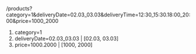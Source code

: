 /products?category=1&deliveryDate=02.03_03.03&deliveryTime=12:30_15:30.18:00_20:00&price=1000_2000

1. category=1
2. deliveryDate=02.03_03.03 | [02.03, 03.03]
4. price=1000.2000 | [1000, 2000]
